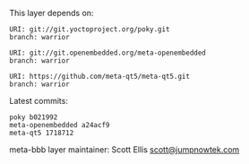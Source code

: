 This layer depends on:

    URI: git://git.yoctoproject.org/poky.git
    branch: warrior

    URI: git://git.openembedded.org/meta-openembedded
    branch: warrior

    URI: https://github.com/meta-qt5/meta-qt5.git
    branch: warrior

Latest commits:

    poky b021992
    meta-openembedded a24acf9
    meta-qt5 1718712

meta-bbb layer maintainer: Scott Ellis <scott@jumpnowtek.com>
